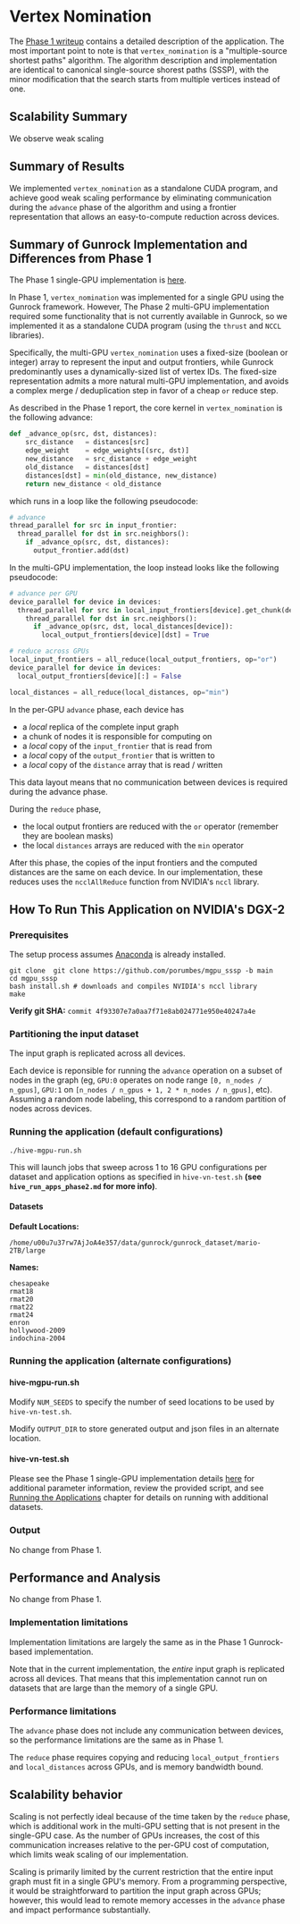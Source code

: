 # Vertex Nomination

The [Phase 1 writeup]((../hive/hive_vn.md)) contains a detailed description of the application.  The most important point to note is that `vertex_nomination` is a "multiple-source shortest paths" algorithm.  The algorithm description and implementation are identical to canonical single-source shorest paths (SSSP), with the minor modification that the search starts from multiple vertices instead of one.

## Scalability Summary

We observe weak scaling

## Summary of Results

We implemented `vertex_nomination` as a standalone CUDA program, and achieve good weak scaling performance by eliminating communication during the `advance` phase of the algorithm and using a frontier representation that allows an easy-to-compute reduction across devices.

## Summary of Gunrock Implementation and Differences from Phase 1

The Phase 1 single-GPU implementation is [here](../hive/hive_vn.md).

In Phase 1, `vertex_nomination` was implemented for a single GPU using the Gunrock framework.  However, The Phase 2 multi-GPU implementation required some functionality that is not currently available in Gunrock, so we implemented it as a standalone CUDA program (using the `thrust` and `NCCL` libraries).

Specifically, the multi-GPU `vertex_nomination` uses a fixed-size (boolean or integer) array to represent the input and output frontiers, while Gunrock predominantly uses a dynamically-sized list of vertex IDs.  The fixed-size representation admits a more natural multi-GPU implementation, and avoids a complex merge / deduplication step in favor of a cheap `or` reduce step.

As described in the Phase 1 report, the core kernel in `vertex_nomination` is the following advance:
```python
def _advance_op(src, dst, distances):
    src_distance   = distances[src]
    edge_weight    = edge_weights[(src, dst)]
    new_distance   = src_distance + edge_weight
    old_distance   = distances[dst]
    distances[dst] = min(old_distance, new_distance)
    return new_distance < old_distance
```

which runs in a loop like the following pseudocode:
```python
# advance
thread_parallel for src in input_frontier:
  thread_parallel for dst in src.neighbors():
    if _advance_op(src, dst, distances):
      output_frontier.add(dst)
```

In the multi-GPU implementation, the loop instead looks like the following pseudocode:

```python
# advance per GPU
device_parallel for device in devices:
  thread_parallel for src in local_input_frontiers[device].get_chunk(device):
    thread_parallel for dst in src.neighbors():
      if _advance_op(src, dst, local_distances[device]):
        local_output_frontiers[device][dst] = True

# reduce across GPUs
local_input_frontiers = all_reduce(local_output_frontiers, op="or")
device_parallel for device in devices:
  local_output_frontiers[device][:] = False

local_distances = all_reduce(local_distances, op="min")
```

In the per-GPU `advance` phase, each device has

- a _local_ replica of the complete input graph
- a chunk of nodes it is responsible for computing on
- a _local_ copy of the `input_frontier` that is read from
- a _local_ copy of the `output_frontier` that is written to
- a _local_ copy of the `distance` array that is read / written

This data layout means that no communication between devices is required during the advance phase.

During the `reduce` phase,

- the local output frontiers are reduced with the `or` operator (remember they are boolean masks)
- the local `distances` arrays are reduced with the `min` operator

After this phase, the copies of the input frontiers and the computed distances are the same on each device.  In our implementation, these reduces uses the `ncclAllReduce` function from NVIDIA's `nccl` library.

## How To Run This Application on NVIDIA's DGX-2

### Prerequisites

The setup process assumes [Anaconda](https://www.anaconda.com/products/individual) is already installed.

```
git clone  git clone https://github.com/porumbes/mgpu_sssp -b main
cd mgpu_sssp
bash install.sh # downloads and compiles NVIDIA's nccl library
make
```
**Verify git SHA:** `commit 4f93307e7a0aa7f71e8ab024771e950e40247a4e`

### Partitioning the input dataset

The input graph is replicated across all devices.

Each device is reponsible for running the `advance` operation on a subset of nodes in the graph (eg, `GPU:0` operates on node range `[0, n_nodes / n_gpus]`, `GPU:1` on `[n_nodes / n_gpus + 1, 2 * n_nodes / n_gpus]`, etc).  Assuming a random node labeling, this correspond to a random partition of nodes across devices.

### Running the application (default configurations)

```
./hive-mgpu-run.sh
```

This will launch jobs that sweep across 1 to 16 GPU configurations per dataset and application options as specified in `hive-vn-test.sh` **(see `hive_run_apps_phase2.md` for more info)**.


#### Datasets
**Default Locations:**

```
/home/u00u7u37rw7AjJoA4e357/data/gunrock/gunrock_dataset/mario-2TB/large
```

**Names:**

```
chesapeake
rmat18
rmat20
rmat22
rmat24
enron
hollywood-2009
indochina-2004
```

### Running the application (alternate configurations)

#### hive-mgpu-run.sh

Modify `NUM_SEEDS` to specify the number of seed locations to be used by `hive-vn-test.sh`.

Modify `OUTPUT_DIR` to store generated output and json files in an alternate location.

#### hive-vn-test.sh

Please see the Phase 1 single-GPU implementation details [here](https://gunrock.github.io/docs/#/hive/hive_vn) for additional parameter information, review the provided script, and see [Running the Applications](#running-the-applications) chapter for details on running with additional datasets.

### Output

No change from Phase 1.

## Performance and Analysis

No change from Phase 1.

### Implementation limitations

Implementation limitations are largely the same as in the Phase 1 Gunrock-based implementation.

Note that in the current implementation, the _entire_ input graph is replicated across all devices.  That means that this implementation cannot run on datasets that are large than the memory of a single GPU.

### Performance limitations

The `advance` phase does not include any communication between devices, so the performance limitations are the same as in Phase 1.

The `reduce` phase requires copying and reducing `local_output_frontiers` and `local_distances` across GPUs, and is memory bandwidth bound.

## Scalability behavior

Scaling is not perfectly ideal because of the time taken by the `reduce` phase, which is additional work in the multi-GPU setting that is not present in the single-GPU case.  As the number of GPUs increases, the cost of this communication increases relative to the per-GPU cost of computation, which limits weak scaling of our implementation.

Scaling is primarily limited by the current restriction that the entire input graph must fit in a single GPU's memory.  From a programming perspective, it would be straightforward to partition the input graph across GPUs; however, this would lead to remote memory accesses in the `advance` phase and impact performance substantially.
